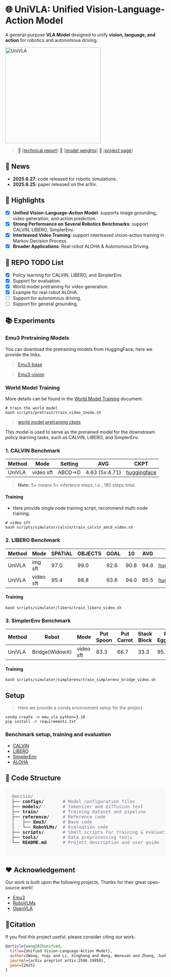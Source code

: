 # 🌐 UniVLA: Unified Vision-Language-Action Model

A general-purpose **VLA Model** designed to unify **vision, language, and action** for robotics and autonomous driving.

<img src="docs/imgs/univla.png" alt="UniVLA" height="300">

> 📜 [[technical report](https://arxiv.org/abs/2506.19850)] 🤗 [[model weights](https://huggingface.co/Yuqi1997/UniVLA)] 🤖 [[project page](https://robertwyq.github.io/univla.github.io)]

## 🚀 News
- **2025.6.27**: code released for robotic simulations.
- **2025.6.25**: paper released on the arXiv.

## 🧪 Highlights
- [x] **Unified Vision-Language-Action Model**: supports image grounding, video generation, and action prediction.
- [x] **Strong Performance on Several Robotics Benchmarks**: support CALVIN, LIBERO, SimplerEnv.
- [x] **Interleaved Video Training**: support interleaved vision-action training in Markov Decision Process.
- [x] **Broader Applications**: Real-robot ALOHA & Autonomous Driving.

## 🔧 REPO TODO List
- [x] Policy learning for CALVIN, LIBERO, and SimplerEnv.
- [x] Support for evaluation.
- [x] World model pretraining for video generation.
- [x] Example for real-robot ALOHA.
- [ ] Support for autonomous driving.
- [ ] Support for general grounding.

## 📚 Experiments

### Emu3 Pretraining Models
You can download the pretraining models from HuggingFace, here we provide the links.

> [Emu3-base](https://huggingface.co/BAAI/Emu3-Stage1)

> [Emu3-vision](https://huggingface.co/BAAI/Emu3-VisionTokenizer)

### World Model Training
More details can be found in the [World Model Training](docs/world_model.md) document.
```shell
# train the world model
bash scripts/pretrain/train_video_1node.sh
```
> [world model pretraining ckpts](https://huggingface.co/Yuqi1997/UniVLA/tree/main/WORLD_MODEL_POSTTRAIN)

This model is used to serve as the prerained model for the downstream policy learning tasks, such as CALVIN, LIBERO, and SimplerEnv.

### 1. CALVIN Benchmark
| Method | Mode  | Setting                                      | AVG  | CKPT |
|--------|-------|----------------------------------------------|------|------|
| UniVLA   | video sft | ABCD->D       | 4.63 (5x:4.71) | [huggingface](https://huggingface.co/Yuqi1997/UniVLA/tree/main/UNIVLA_CALVIN_ABCD_VIDEO_BS192_8K)  |
> **Note:** 5× means 5× inference steps, i.e., 180 steps total.

#### Training
- Here provide single node training script, recommend multi-node training.
```shell
# video sft
bash scripts/simulator/calvin/train_calvin_abcd_video.sh
```
### 2. LIBERO Benchmark
| Method | Mode  | SPATIAL | OBJECTS | GOAL  | 10   | AVG   | CKPT |
|--------|-------|---------|---------|-------|------|-------| -----|
| UniVLA   | img sft  | 97.0    | 99.0    | 92.6  | 90.8 | 94.8  | [huggingface](https://huggingface.co/Yuqi1997/UniVLA/tree/main/UNIVLA_LIBERO_IMG_BS192_8K)  |
| UniVLA   | video sft  | 95.4    | 98.8    | 93.6  | 94.0 | 95.5  |  [huggingface](https://huggingface.co/Yuqi1997/UniVLA/tree/main/UNIVLA_LIBERO_VIDEO_BS192_8K) |

#### Training
```shell
bash scripts/simulator/libero/train_libero_video.sh
```

### 3. SimplerEnv Benchmark
| Method | Robot |Mode  | Put Spoon | Put Carrot | Stack Block  | Put Eggplant   | AVG   | CKPT |
|--------|-------|-------| -----------|------------|--------------|----------------|-------| -----|
| UniVLA   | Bridge(WidowX) | video sft  | 83.3    | 66.7   | 33.3  | 95.8 | 69.8  |   [huggingface](https://huggingface.co/Yuqi1997/UniVLA/tree/main/UNIVLA_SIMPLER_BRIDGE_VIDEO_BS128_20K) |

#### Training
```shell
bash scripts/simulator/simplerenv/train_simplerenv_bridge_video.sh
```

## Setup
> Here we provide a conda environment setup for the project.
```shell
conda create -n emu_vla python=3.10
pip install -r requirements.txt
```
### Benchmark setup, training and evaluation
- [CALVIN](docs/calvin.md)
- [LIBERO](docs/libero.md)
- [SimplerEnv](docs/simplerenv.md)
- [ALOHA](docs/aloha.md)

<section class="section">
  <div class="container is-max-desktop">
    <h2 class="title is-4">📁 Code Structure</h2>
    <pre style="background-color: #f9f9f9; padding: 1.25rem; border-radius: 8px; font-size: 14px; overflow-x: auto;">
<span style="color: #6c757d;">OmniSim/</span>
├── <strong>configs/</strong>       <span style="color: #6c757d;"># Model configuration files</span>
├── <strong>models/</strong>        <span style="color: #6c757d;"># Tokenizer and diffusion test</span>
├── <strong>train/</strong>         <span style="color: #6c757d;"># Training dataset and pipeline</span>
├── <strong>reference/</strong>     <span style="color: #6c757d;"># Reference code</span>
│   ├── <strong>Emu3/</strong>      <span style="color: #6c757d;"># Base code</span>
│   └── <strong>RoboVLMs/</strong>  <span style="color: #6c757d;"># Evaluation code</span>
├── <strong>scripts/</strong>       <span style="color: #6c757d;"># Shell scripts for training & evaluation</span>
├── <strong>tools/</strong>         <span style="color: #6c757d;"># Data preprocessing tools</span>
└── <strong>README.md</strong>      <span style="color: #6c757d;"># Project description and user guide</span>
    </pre>
  </div>
</section>

## ❤️ Acknowledgement
Our work is built upon the following projects, Thanks for their great open-source work!
- [Emu3](https://github.com/baaivision/Emu3)
- [RoboVLMs](https://github.com/Robot-VLAs/RoboVLMs)
- [OpenVLA](https://github.com/openvla/openvla)

## 🌟Citation
If you find this project useful, please consider citing our work:
```bibtex
@article{wang2025unified,
  title={Unified Vision-Language-Action Model},
  author={Wang, Yuqi and Li, Xinghang and Wang, Wenxuan and Zhang, Junbo and Li, Yingyan and Chen, Yuntao and Wang, Xinlong and Zhang, Zhaoxiang},
  journal={arXiv preprint arXiv:2506.19850},
  year={2025}
}
```